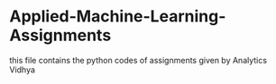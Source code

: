# Applied-Machine-Learning-Assignments
this file contains the python codes of assignments given by Analytics Vidhya 
